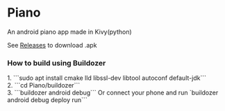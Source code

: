 # Piano
An android piano app made in Kivy(python)

See <a href=https://github.com/RaviRahar/Piano/releases>Releases</a> to download .apk<br>


<h3>How to build using Buildozer</h3>
1. ```sudo apt install cmake lld libssl-dev libtool autoconf default-jdk```<br>
2. ```cd Piano/buildozer```<br>
3. ```buildozer android debug``` Or connect your phone and run `buildozer android debug deploy run```<br>
